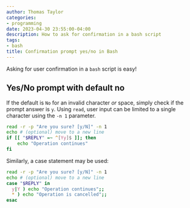 ```yaml
---
author: Thomas Taylor
categories:
- programming
date: 2023-04-30 23:55:00-04:00
description: How to ask for confirmation in a bash script
tags:
- bash
title: Confirmation prompt yes/no in Bash
---
```


Asking for user confirmation in a `bash` script is easy! 

## Yes/No prompt with default no

If the default is `No` for an invalid character _or_ space, simply check if the prompt answer is `y`.  Using `read`, user input can be limited to a single character using the `-n 1` parameter. 

```bash
read -r -p "Are you sure? [y/N]" -n 1
echo # (optional) move to a new line
if [[ "$REPLY" =~ ^[Yy]$ ]]; then
    echo "Operation continues"
fi
```

Similarly, a case statement may be used:

```bash
read -r -p "Are you sure? [y/N]" -n 1
echo # (optional) move to a new line
case "$REPLY" in 
  y|Y ) echo "Operation continues";;
  * ) echo "Operation is cancelled";;
esac
```